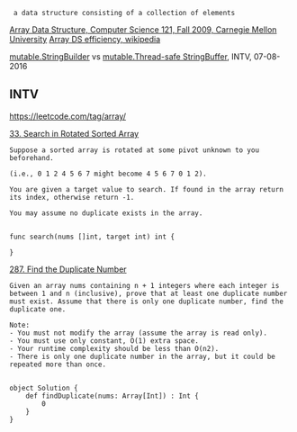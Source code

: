
```
 a data structure consisting of a collection of elements
```

[Array Data Structure, Computer Science 121, Fall 2009, Carnegie Mellon University](https://www.cs.cmu.edu/~./adamchik/15-121/lectures/Arrays/arrays.html)
[Array DS efficiency, wikipedia](https://en.wikipedia.org/wiki/Array_data_structure#Efficiency)

[mutable.StringBuilder](http://docs.oracle.com/javase/7/docs/api/java/lang/StringBuilder.html) vs [mutable.Thread-safe StringBuffer](http://docs.oracle.com/javase/7/docs/api/java/lang/StringBuffer.html), INTV, 07-08-2016

INTV
----

https://leetcode.com/tag/array/

[33. Search in Rotated Sorted Array](https://leetcode.com/problems/search-in-rotated-sorted-array/)

```
Suppose a sorted array is rotated at some pivot unknown to you beforehand.

(i.e., 0 1 2 4 5 6 7 might become 4 5 6 7 0 1 2).

You are given a target value to search. If found in the array return its index, otherwise return -1.

You may assume no duplicate exists in the array.


func search(nums []int, target int) int {
    
}
```


[287. Find the Duplicate Number](https://leetcode.com/problems/find-the-duplicate-number/)

```
Given an array nums containing n + 1 integers where each integer is between 1 and n (inclusive), prove that at least one duplicate number must exist. Assume that there is only one duplicate number, find the duplicate one.

Note:
- You must not modify the array (assume the array is read only).
- You must use only constant, O(1) extra space.
- Your runtime complexity should be less than O(n2).
- There is only one duplicate number in the array, but it could be repeated more than once.


object Solution {
    def findDuplicate(nums: Array[Int]) : Int {
        0
    }
}

```